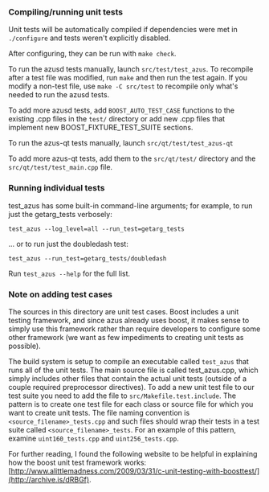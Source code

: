 ### Compiling/running unit tests

Unit tests will be automatically compiled if dependencies were met in `./configure`
and tests weren't explicitly disabled.

After configuring, they can be run with `make check`.

To run the azusd tests manually, launch `src/test/test_azus`. To recompile
after a test file was modified, run `make` and then run the test again. If you
modify a non-test file, use `make -C src/test` to recompile only what's needed
to run the azusd tests.

To add more azusd tests, add `BOOST_AUTO_TEST_CASE` functions to the existing
.cpp files in the `test/` directory or add new .cpp files that
implement new BOOST_FIXTURE_TEST_SUITE sections.

To run the azus-qt tests manually, launch `src/qt/test/test_azus-qt`

To add more azus-qt tests, add them to the `src/qt/test/` directory and
the `src/qt/test/test_main.cpp` file.

### Running individual tests

test_azus has some built-in command-line arguments; for
example, to run just the getarg_tests verbosely:

    test_azus --log_level=all --run_test=getarg_tests

... or to run just the doubledash test:

    test_azus --run_test=getarg_tests/doubledash

Run `test_azus --help` for the full list.

### Note on adding test cases

The sources in this directory are unit test cases.  Boost includes a
unit testing framework, and since azus already uses boost, it makes
sense to simply use this framework rather than require developers to
configure some other framework (we want as few impediments to creating
unit tests as possible).

The build system is setup to compile an executable called `test_azus`
that runs all of the unit tests.  The main source file is called
test_azus.cpp, which simply includes other files that contain the
actual unit tests (outside of a couple required preprocessor
directives). To add a new unit test file to our test suite you need
to add the file to `src/Makefile.test.include`. The pattern is to
create one test file for each class or source file for which you want
to create unit tests.  The file naming convention is
`<source_filename>_tests.cpp` and such files should wrap their tests
in a test suite called `<source_filename>_tests`.  For an example of
this pattern, examine `uint160_tests.cpp` and `uint256_tests.cpp`.

For further reading, I found the following website to be helpful in
explaining how the boost unit test framework works:
[http://www.alittlemadness.com/2009/03/31/c-unit-testing-with-boosttest/](http://archive.is/dRBGf).
